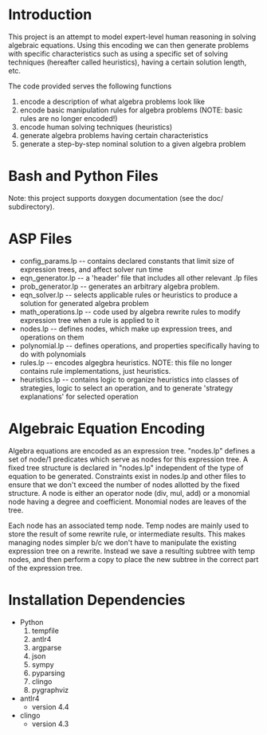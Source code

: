 Introduction
============
This project is an attempt to model expert-level human reasoning in solving
algebraic equations. Using this encoding we can then generate problems with
specific characteristics such as using a specific set of solving techniques (hereafter called
heuristics), having a certain solution length, etc. 

The code provided serves the following functions
1. encode a description of what algebra problems look like
2. encode basic manipulation rules for algebra problems (NOTE: basic rules are no longer encoded!)
3. encode human solving techniques (heuristics)
4. generate algebra problems having certain characteristics
5. generate a step-by-step nominal solution to a given algebra problem


Bash and Python Files
=====================
Note: this project supports doxygen documentation (see the doc/ subdirectory).

ASP Files
=========
* config\_params.lp		--	contains declared constants that limit size of expression trees, and affect solver run time
* eqn\_generator.lp		-- a 'header' file that includes all other relevant .lp files
* prob\_generator.lp    -- generates an arbitrary algebra problem.
* eqn\_solver.lp		--	selects applicable rules or heuristics to produce a solution for generated algebra problem
* math\_operations.lp	--	code used by algebra rewrite rules to modify expression tree when a rule is applied to it
* nodes.lp				--	defines nodes, which make up expression trees, and operations on them
* polynomial.lp			--	defines operations, and properties specifically having to do with polynomials
* rules.lp				-- encodes algegbra heuristics. NOTE: this file no longer contains rule implementations, just heuristics.
* heuristics.lp         -- contains logic to organize heuristics into classes of strategies, logic to select an operation, and to generate 'strategy explanations' for selected operation


Algebraic Equation Encoding
===========================
Algebra equations are encoded as an expression tree. "nodes.lp" defines a set of node/1 predicates which serve as nodes
for this expression tree. A fixed tree structure is declared in "nodes.lp" independent of the type of equation to be
generated. Constraints exist in nodes.lp and other files to ensure that we don't exceed the number of nodes allotted by
the fixed structure. A node is either an operator node (div, mul, add) or a monomial node having a degree and coefficient.
Monomial nodes are leaves of the tree.

Each node has an associated temp node. Temp nodes are mainly used to store the result of some rewrite rule, or intermediate results.
This makes managing nodes simpler b/c we don't have to manipulate the existing expression tree on a rewrite. Instead
we save a resulting subtree with temp nodes, and then perform a copy to place the new subtree in the correct part of the 
expression tree. 

Installation Dependencies
=========================
* Python
    1. tempfile
    2. antlr4
    3. argparse
    4. json
    5. sympy
    6. pyparsing 
    7. clingo
    8. pygraphviz
* antlr4 
    * version 4.4
* clingo 
    * version 4.3

